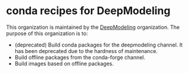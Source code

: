 # conda recipes for DeepModeling

This organization is maintained by the [DeepModeling](https://github.com/deepmodeling) organization. The purpose of this organization is to:

- (deprecated) Build conda packages for the deepmodeling channel. It has been deprecated due to the hardness of maintenance.
- Build offline packages from the conda-forge channel.
- Build images based on offline packages.
